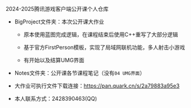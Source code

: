 2024-2025腾讯游戏客户端公开课个人仓库

* BigProject文件夹：本次公开课大作业

  * 原本使用蓝图完成逻辑，在课程结束后使用C++重写了大部分逻辑

  * 基于官方FirstPerson模板，实现了局域网联机功能，多人射击小游戏

  * 有开始以及结算UMG界面

* Notes文件夹：公开课各节课程笔记（没有`04 UMG界面`）

* 大作业可执行文件下载连接：https://pan.quark.cn/s/2a79883a95e3

* 本人联系方式：2428390463(QQ)

